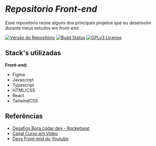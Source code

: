 # *Repositorio Front-end* 
Esse repositorio reúne alguns dos principais projetos que eu desenvolvi durante meus estudos em front-end

[![Versão do Repositório](https://img.shields.io/badge/Vers%C3%A3o-1.0.0-blue.svg)](https://github.com/carolbalbs/carolbalbs) [![Build Status](https://img.shields.io/badge/Build-ActiveDevelopment-brightgreen.svg?style=flat-square)](https://github.com/seu-usuario/seu-repositorio) [![GPLv3 License](https://img.shields.io/badge/License-GPL%20v3-yellow.svg)](https://opensource.org/licenses/)


## Stack's utilizadas

**Front-end:** 
 - Figma
 - Javascript 
 - Typescript
 - HTML/CSS
 - React 
 - TailwindCSS


## Referências

 - [Desafios Bora codar dev - Rocketseat](a)
 - [Canal Curso em Video](https://www.youtube.com/playlist?list=PLHz_AreHm4dkZ9-atkcmcBaMZdmLHft8n)
 - [Devs Front-end do Youtube](https://youtube.com)